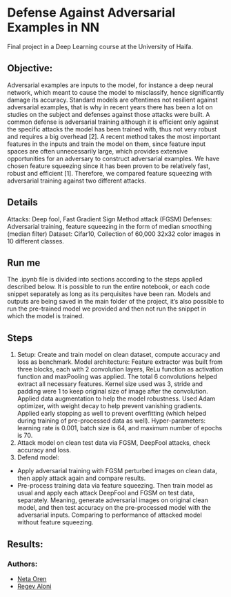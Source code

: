 # Defense Against Adversarial Examples in NN
Final project in a Deep Learning course at the University of Haifa. 

## Objective:
Adversarial examples are inputs to the model, for instance a deep neural network, which meant to cause the model to misclassify, hence significantly damage its accuracy. 
Standard models are oftentimes not resilient against adversarial examples, that is why in recent years there has been a lot on studies on the subject and defenses against those attacks were built. 
A common defense is adversarial training although it is efficient only against the specific attacks the model has been trained with, thus not very robust and requires a big overhead [2]. 
A recent method takes the most important features in the inputs and train the model on them, since feature input spaces are often unnecessarily large, which provides extensive opportunities for an adversary to construct adversarial examples. We have chosen feature squeezing since it has been proven to be relatively fast, robust and efficient [1]. 
Therefore, we compared feature squeezing with adversarial training against two different attacks. 

## Details
Attacks: Deep fool, Fast Gradient Sign Method attack (FGSM)
Defenses: Adversarial training, feature squeezing in the form of median smoothing (median filter)
Dataset: Cifar10, Collection of 60,000 32x32 color images in 10 different classes.  

## Run me
The .ipynb file is divided into sections according to the steps applied described below. It is possible to run the entire notebook, or each code snippet separately as long as its perquisites have been ran. Models and outputs are being saved in the main folder of the project, it’s also possible to run the pre-trained model we provided and then not run the snippet in which the model is trained. 

## Steps
1.	Setup:
Create and train model on clean dataset, compute accuracy and loss as benchmark. Model architecture: Feature extractor was built from three blocks, each with 2 convolution layers, ReLu function as activation function and maxPooling was applied. The total 6 convolutions helped extract all necessary features. Kernel size used was 3, stride and padding were 1 to keep original size of image after the convolution.  Applied data augmentation to help the model robustness. Used Adam optimizer, with weight decay to help prevent vanishing gradients. Applied early stopping as well to prevent overfitting (which helped during training of pre-processed data as well). 
Hyper-parameters: learning rate is 0.001, batch size is 64, and maximum number of epochs is 70.
2.	 Attack model on clean test data via FGSM, DeepFool attacks, check accuracy and loss. 
3.	Defend model:
* Apply adversarial training with FGSM perturbed images on clean data, then apply attack again and compare results.
* Pre-process training data via feature squeezing. Then train model as usual and apply each attack DeepFool and FGSM on test data, separately. Meaning, generate adversarial images on original clean model, and then test accuracy on the pre-processed model with the adversarial inputs. Comparing to performance of attacked model without feature squeezing. 

## Results:

### Authors: 
* [Neta Oren](https://github.com/n242)
* [Regev Aloni](https://github.com/AloniRegev)
